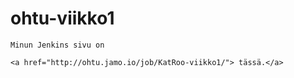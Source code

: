 # ohtu-viikko1

<p>

    Minun Jenkins sivu on 

    <a href="http://ohtu.jamo.io/job/KatRoo-viikko1/"> tässä.</a>

</p>
